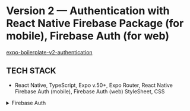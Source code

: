 <!-- ./README.md -->

# Version 2 — Authentication with React Native Firebase Package (for mobile), Firebase Auth (for web)

[expo-boilerplate-v2-authentication](https://github.com/panosjapan7/expo-boilerplate-v2-authentication)

## TECH STACK

- React Native, TypeScript, Expo v.50+, Expo Router, React Native Firebase Auth (mobile), Firebase Auth (web) StyleSheet, CSS

<details>
<summary>Firebase Auth</summary>

- [x] Create Mobile Development Builds to use React Native Firebase
- [x] Register
- [x] Login
- [x] Logout
- [x] Protected Screens
- [x] Forgot/Reset Password
- [x] Email Verification
- [x] Delete Account
- [x] Google Sing in
- [ ] Magic Email (Passwordless sign-in)
- [ ] Apple Sing in
- [ ] Facebook Sing in

</details>
